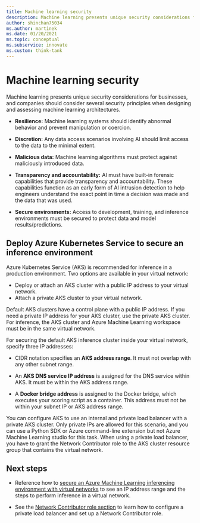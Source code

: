 ```yaml
---
title: Machine learning security
description: Machine learning presents unique security considerations for businesses, and companies should consider several security principles when designing and assessing machine learning architectures.
author: shinchan75034
ms.author: martinek
ms.date: 01/20/2021
ms.topic: conceptual
ms.subservice: innovate
ms.custom: think-tank
---
```


# Machine learning security

Machine learning presents unique security considerations for businesses, and companies should consider several security principles when designing and assessing machine learning architectures.

- **Resilience:** Machine learning systems should identify abnormal behavior and prevent manipulation or coercion.

- **Discretion:** Any data access scenarios involving AI should limit access to the data to the minimal extent.

- **Malicious data:** Machine learning algorithms must protect against maliciously introduced data.

- **Transparency and accountability:** AI must have built-in forensic capabilities that provide transparency and accountability. These capabilities function as an early form of AI intrusion detection to help engineers understand the exact point in time a decision was made and the data that was used.

- **Secure environments:** Access to development, training, and inference environments must be secured to protect data and model results/predictions.

## Deploy Azure Kubernetes Service to secure an inference environment

Azure Kubernetes Service (AKS) is recommended for inference in a production environment. Two options are available in your virtual network:

- Deploy or attach an AKS cluster with a public IP address to your virtual network.
- Attach a private AKS cluster to your virtual network.

Default AKS clusters have a control plane with a public IP address. If you need a private IP address for your AKS cluster, use the private AKS cluster. For inference, the AKS cluster and Azure Machine Learning workspace must be in the same virtual network.

For securing the default AKS inference cluster inside your virtual network, specify three IP addresses:

- CIDR notation specifies an **AKS address range**. It must not overlap with any other subnet range.

- An **AKS DNS service IP address** is assigned for the DNS service within AKS. It must be within the AKS address range.

- A **Docker bridge address** is assigned to the Docker bridge, which executes your scoring script as a container. This address must not be within your subnet IP or AKS address range.

You can configure AKS to use an internal and private load balancer with a private AKS cluster. Only private IPs are allowed for this scenario, and you can use a Python SDK or Azure command-line extension but not Azure Machine Learning studio for this task. When using a private load balancer, you have to grant the Network Contributor role to the AKS cluster resource group that contains the virtual network.

## Next steps

- Reference how to [secure an Azure Machine Learning inferencing environment with virtual networks](/azure/machine-learning/v1/how-to-secure-inferencing-vnet#secure-vnet-traffic) to see an IP address range and the steps to perform inference in a virtual network.

- See the [Network Contributor role section](/azure/machine-learning/v1/how-to-secure-inferencing-vnet#network-contributor-role) to learn how to configure a private load balancer and set up a Network Contributor role.
